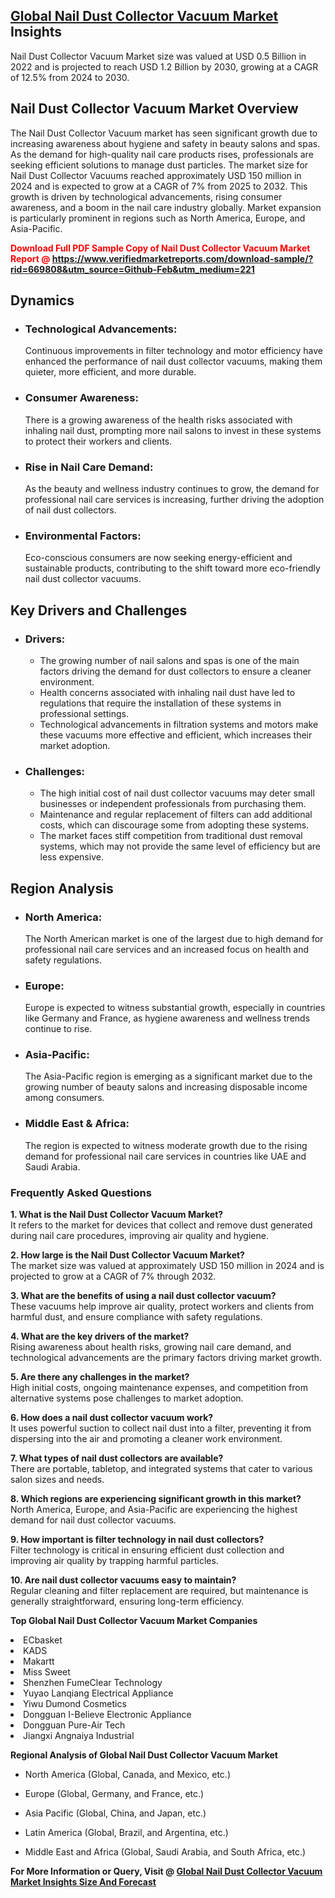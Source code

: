 <h2><a href="https://www.verifiedmarketreports.com/download-sample/?rid=669808&amp;utm_source=Github&amp;utm_medium=221" target="_blank">Global Nail Dust Collector Vacuum Market</a> Insights</h2><p>Nail Dust Collector Vacuum Market size was valued at USD 0.5 Billion in 2022 and is projected to reach USD 1.2 Billion by 2030, growing at a CAGR of 12.5% from 2024 to 2030.</p><p><h2>Nail Dust Collector Vacuum Market Overview</h2> <p>The Nail Dust Collector Vacuum market has seen significant growth due to increasing awareness about hygiene and safety in beauty salons and spas. As the demand for high-quality nail care products rises, professionals are seeking efficient solutions to manage dust particles. The market size for Nail Dust Collector Vacuums reached approximately USD 150 million in 2024 and is expected to grow at a CAGR of 7% from 2025 to 2032. This growth is driven by technological advancements, rising consumer awareness, and a boom in the nail care industry globally. Market expansion is particularly prominent in regions such as North America, Europe, and Asia-Pacific.</p> <p><strong><p><span class=""><span style="color: #ff0000;"><strong>Download Full PDF Sample Copy of Nail Dust Collector Vacuum Market Report</strong> @ </span><a href="https://www.verifiedmarketreports.com/download-sample/?rid=669808&amp;utm_source=Github-Feb&amp;utm_medium=221" target="_blank">https://www.verifiedmarketreports.com/download-sample/?rid=669808&amp;utm_source=Github-Feb&amp;utm_medium=221</a></span></p></strong></p> <h2>Dynamics</h2> <ul> <li><h3>Technological Advancements:</h3> Continuous improvements in filter technology and motor efficiency have enhanced the performance of nail dust collector vacuums, making them quieter, more efficient, and more durable.</li> <li><h3>Consumer Awareness:</h3> There is a growing awareness of the health risks associated with inhaling nail dust, prompting more nail salons to invest in these systems to protect their workers and clients.</li> <li><h3>Rise in Nail Care Demand:</h3> As the beauty and wellness industry continues to grow, the demand for professional nail care services is increasing, further driving the adoption of nail dust collectors.</li> <li><h3>Environmental Factors:</h3> Eco-conscious consumers are now seeking energy-efficient and sustainable products, contributing to the shift toward more eco-friendly nail dust collector vacuums.</li> </ul> <h2>Key Drivers and Challenges</h2> <ul> <li><h3>Drivers:</h3> <ul> <li>The growing number of nail salons and spas is one of the main factors driving the demand for dust collectors to ensure a cleaner environment.</li> <li>Health concerns associated with inhaling nail dust have led to regulations that require the installation of these systems in professional settings.</li> <li>Technological advancements in filtration systems and motors make these vacuums more effective and efficient, which increases their market adoption.</li> </ul> </li> <li><h3>Challenges:</h3> <ul> <li>The high initial cost of nail dust collector vacuums may deter small businesses or independent professionals from purchasing them.</li> <li>Maintenance and regular replacement of filters can add additional costs, which can discourage some from adopting these systems.</li> <li>The market faces stiff competition from traditional dust removal systems, which may not provide the same level of efficiency but are less expensive.</li> </ul> </li> </ul> <h2>Region Analysis</h2> <ul> <li><h3>North America:</h3> The North American market is one of the largest due to high demand for professional nail care services and an increased focus on health and safety regulations.</li> <li><h3>Europe:</h3> Europe is expected to witness substantial growth, especially in countries like Germany and France, as hygiene awareness and wellness trends continue to rise.</li> <li><h3>Asia-Pacific:</h3> The Asia-Pacific region is emerging as a significant market due to the growing number of beauty salons and increasing disposable income among consumers.</li> <li><h3>Middle East & Africa:</h3> The region is expected to witness moderate growth due to the rising demand for professional nail care services in countries like UAE and Saudi Arabia.</li> </ul> <h3>Frequently Asked Questions</h3> <p><strong>1. What is the Nail Dust Collector Vacuum Market?</strong><br> It refers to the market for devices that collect and remove dust generated during nail care procedures, improving air quality and hygiene.</p> <p><strong>2. How large is the Nail Dust Collector Vacuum Market?</strong><br> The market size was valued at approximately USD 150 million in 2024 and is projected to grow at a CAGR of 7% through 2032.</p> <p><strong>3. What are the benefits of using a nail dust collector vacuum?</strong><br> These vacuums help improve air quality, protect workers and clients from harmful dust, and ensure compliance with safety regulations.</p> <p><strong>4. What are the key drivers of the market?</strong><br> Rising awareness about health risks, growing nail care demand, and technological advancements are the primary factors driving market growth.</p> <p><strong>5. Are there any challenges in the market?</strong><br> High initial costs, ongoing maintenance expenses, and competition from alternative systems pose challenges to market adoption.</p> <p><strong>6. How does a nail dust collector vacuum work?</strong><br> It uses powerful suction to collect nail dust into a filter, preventing it from dispersing into the air and promoting a cleaner work environment.</p> <p><strong>7. What types of nail dust collectors are available?</strong><br> There are portable, tabletop, and integrated systems that cater to various salon sizes and needs.</p> <p><strong>8. Which regions are experiencing significant growth in this market?</strong><br> North America, Europe, and Asia-Pacific are experiencing the highest demand for nail dust collector vacuums.</p> <p><strong>9. How important is filter technology in nail dust collectors?</strong><br> Filter technology is critical in ensuring efficient dust collection and improving air quality by trapping harmful particles.</p> <p><strong>10. Are nail dust collector vacuums easy to maintain?</strong><br> Regular cleaning and filter replacement are required, but maintenance is generally straightforward, ensuring long-term efficiency.</p> </p><p><strong>Top Global Nail Dust Collector Vacuum Market Companies</strong></p><div data-test-id=""><p><li>ECbasket</li><li> KADS</li><li> Makartt</li><li> Miss Sweet</li><li> Shenzhen FumeClear Technology</li><li> Yuyao Lanqiang Electrical Appliance</li><li> Yiwu Dumond Cosmetics</li><li> Dongguan I-Believe Electronic Appliance</li><li> Dongguan Pure-Air Tech</li><li> Jiangxi Angnaiya Industrial</li></p><div><strong>Regional Analysis of&nbsp;Global Nail Dust Collector Vacuum Market</strong></div><ul><li dir="ltr"><p dir="ltr">North America&nbsp;(Global, Canada, and Mexico, etc.)</p></li><li dir="ltr"><p dir="ltr">Europe (Global, Germany, and France, etc.)</p></li><li dir="ltr"><p dir="ltr">Asia Pacific&nbsp;(Global, China, and Japan, etc.)</p></li><li dir="ltr"><p dir="ltr">Latin America&nbsp;(Global, Brazil, and Argentina, etc.)</p></li><li dir="ltr">Middle East and Africa&nbsp;(Global, Saudi Arabia, and South Africa, etc.)</li></ul><p><strong>For More Information or Query, Visit @&nbsp;</strong><strong><a href="https://www.verifiedmarketreports.com/product/nail-dust-collector-vacuum-market/?utm_source=Github&amp;utm_medium=221" target="_blank">Global Nail Dust Collector Vacuum Market Insights Size And Forecast</a></strong></p></div>
